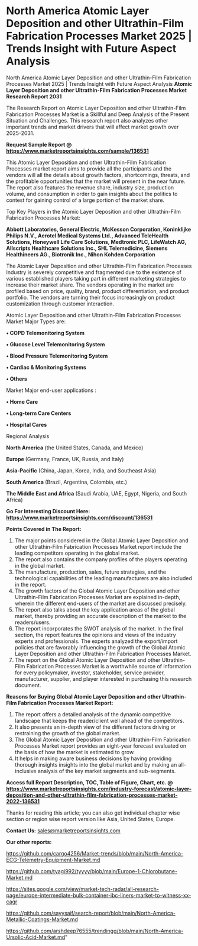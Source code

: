 # North America Atomic Layer Deposition and other Ultrathin-Film Fabrication Processes Market 2025 | Trends Insight with Future Aspect Analysis
 North America Atomic Layer Deposition and other Ultrathin-Film Fabrication Processes Market 2025 | Trends Insight with Future Aspect Analysis
<strong>Atomic Layer Deposition and other Ultrathin-Film Fabrication Processes Market Research Report 2031</strong>

The Research Report on Atomic Layer Deposition and other Ultrathin-Film Fabrication Processes Market is a Skillful and Deep Analysis of the Present Situation and Challenges. This research report also analyzes other important trends and market drivers that will affect market growth over 2025-2031.

<strong>Request Sample Report @ <a href=https://www.marketreportsinsights.com/sample/136531>https://www.marketreportsinsights.com/sample/136531</a></strong>

This Atomic Layer Deposition and other Ultrathin-Film Fabrication Processes market report aims to provide all the participants and the vendors will all the details about growth factors, shortcomings, threats, and the profitable opportunities that the market will present in the near future. The report also features the revenue share, industry size, production volume, and consumption in order to gain insights about the politics to contest for gaining control of a large portion of the market share.

Top Key Players in the Atomic Layer Deposition and other Ultrathin-Film Fabrication Processes Market:

<strong>Abbott Laboratories, General Electric, McKesson Corporation, Koninklijke Philips N.V., Aerotel Medical Systems Ltd., Advanced TeleHealth Solutions, Honeywell Life Care Solutions, Medtronic PLC, LifeWatch AG, Allscripts Healthcare Solutions Inc., SHL Telemedicine, Siemens Healthineers AG., Biotronik Inc., Nihon Kohden Corporation</strong>

The Atomic Layer Deposition and other Ultrathin-Film Fabrication Processes Industry is severely competitive and fragmented due to the existence of various established players taking part in different marketing strategies to increase their market share. The vendors operating in the market are profiled based on price, quality, brand, product differentiation, and product portfolio. The vendors are turning their focus increasingly on product customization through customer interaction.

Atomic Layer Deposition and other Ultrathin-Film Fabrication Processes Market Major Types are:

<strong>• COPD Telemonitoring System

• Glucose Level Telemonitoring System

• Blood Pressure Telemonitoring System

• Cardiac & Monitoring Systems

• Others</strong>

Market Major end-user applications :

<strong>• Home Care

• Long-term Care Centers

• Hospital Cares</strong>

Regional Analysis

</u><strong><b>North America</b></strong> (the United States, Canada, and Mexico)

<strong><b>Europe </b></strong>(Germany, France, UK, Russia, and Italy)

<strong><b>Asia-Pacific</b></strong> (China, Japan, Korea, India, and Southeast Asia)

<strong><b>South America</b></strong> (Brazil, Argentina, Colombia, etc.)

<strong><b>The Middle East and Africa</b></strong> (Saudi Arabia, UAE, Egypt, Nigeria, and South Africa)

<strong>Go For Interesting Discount Here: <a href=https://www.marketreportsinsights.com/discount/136531>https://www.marketreportsinsights.com/discount/136531</a></strong>

<strong>Points Covered in The Report:</strong>
<ol>
  <li>The major points considered in the Global Atomic Layer Deposition and other Ultrathin-Film Fabrication Processes Market report include the leading competitors operating in the global market.</li>
  <li>The report also contains the company profiles of the players operating in the global market.</li>
  <li>The manufacture, production, sales, future strategies, and the technological capabilities of the leading manufacturers are also included in the report.</li>
  <li>The growth factors of the Global Atomic Layer Deposition and other Ultrathin-Film Fabrication Processes Market are explained in-depth, wherein the different end-users of the market are discussed precisely.</li>
  <li>The report also talks about the key application areas of the global market, thereby providing an accurate description of the market to the readers/users.</li>
  <li>The report incorporates the SWOT analysis of the market. In the final section, the report features the opinions and views of the industry experts and professionals. The experts analyzed the export/import policies that are favorably influencing the growth of the Global Atomic Layer Deposition and other Ultrathin-Film Fabrication Processes Market.</li>
  <li>The report on the Global Atomic Layer Deposition and other Ultrathin-Film Fabrication Processes Market is a worthwhile source of information for every policymaker, investor, stakeholder, service provider, manufacturer, supplier, and player interested in purchasing this research document.</li>
</ol>
<strong>Reasons for Buying Global Atomic Layer Deposition and other Ultrathin-Film Fabrication Processes Market Report:</strong>

<ol>
  <li>The report offers a detailed analysis of the dynamic competitive landscape that keeps the reader/client well ahead of the competitors.</li>
  <li>It also presents an in-depth view of the different factors driving or restraining the growth of the global market.</li>
  <li>The Global Atomic Layer Deposition and other Ultrathin-Film Fabrication Processes Market report provides an eight-year forecast evaluated on the basis of how the market is estimated to grow.</li>
  <li>It helps in making aware business decisions by having providing thorough insights insights into the global market and by making an all-inclusive analysis of the key market segments and sub-segments.</li>
</ol>
<strong>Access full Report Description, TOC, Table of Figure, Chart, etc. @ <a href=https://www.marketreportsinsights.com/industry-forecast/atomic-layer-deposition-and-other-ultrathin-film-fabrication-processes-market-2022-136531>https://www.marketreportsinsights.com/industry-forecast/atomic-layer-deposition-and-other-ultrathin-film-fabrication-processes-market-2022-136531</a></strong>


Thanks for reading this article; you can also get individual chapter wise section or region wise report version like Asia, United States, Europe.

<strong>Contact Us:</strong>
sales@marketreportsinsights.com

<strong>Our other reports:</strong>

<a href=https://github.com/cargo4256/Market-trends/blob/main/North-America-ECG-Telemetry-Equipment-Market.md>https://github.com/cargo4256/Market-trends/blob/main/North-America-ECG-Telemetry-Equipment-Market.md</a>

<a href=https://github.com/tyagi992/tyyyy/blob/main/Europe-1-Chlorobutane-Market.md>https://github.com/tyagi992/tyyyy/blob/main/Europe-1-Chlorobutane-Market.md</a>

<a href=https://sites.google.com/view/market-tech-radar/all-research-page/europe-intermediate-bulk-container-ibc-liners-market-to-witness-xx-cagr>https://sites.google.com/view/market-tech-radar/all-research-page/europe-intermediate-bulk-container-ibc-liners-market-to-witness-xx-cagr</a>

<a href=https://github.com/sayysaif/search-report/blob/main/North-America-Metallic-Coatings-Market.md>https://github.com/sayysaif/search-report/blob/main/North-America-Metallic-Coatings-Market.md</a>

<a href=https://github.com/arshdeep76555/trendingg/blob/main/North-America-Ursolic-Acid-Market.md>https://github.com/arshdeep76555/trendingg/blob/main/North-America-Ursolic-Acid-Market.md</a>"

